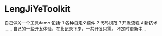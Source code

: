 # LengJiYeToolkit
自己做的一个工具demo
包括: 
   1.各种自定义控件 
   2.代码规范 
   3.开发流程 
   4.新技术 
   ...... 
自己的一些开发体验，在此记录下来，一共开发只需。 
不定时更新中... 
  